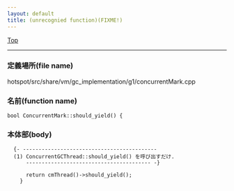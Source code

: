 ```yaml
---
layout: default
title: (unrecognied function)(FIXME!)
---
```

[Top](../index.html)

--- 
### 定義場所(file name)
hotspot/src/share/vm/gc_implementation/g1/concurrentMark.cpp

### 名前(function name)
```
bool ConcurrentMark::should_yield() {
```

### 本体部(body)
```
  {- -------------------------------------------
  (1) ConcurrentGCThread::should_yield() を呼び出すだけ.
      ---------------------------------------- -}

	  return cmThread()->should_yield();
	}
	
```


